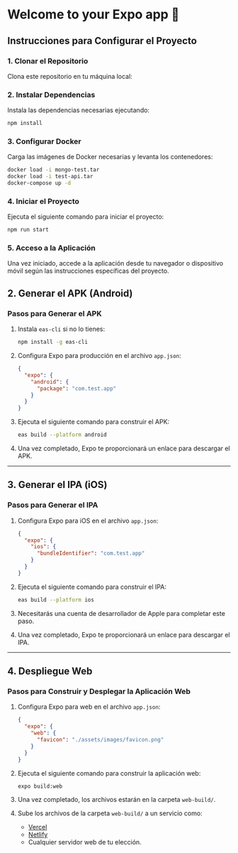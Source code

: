 # Welcome to your Expo app 👋

## Instrucciones para Configurar el Proyecto

### 1. Clonar el Repositorio
Clona este repositorio en tu máquina local:

### 2. Instalar Dependencias
Instala las dependencias necesarias ejecutando:
```bash
npm install
```

### 3. Configurar Docker
Carga las imágenes de Docker necesarias y levanta los contenedores:
```bash
docker load -i mongo-test.tar
docker load -i test-api.tar
docker-compose up -d
```

### 4. Iniciar el Proyecto
Ejecuta el siguiente comando para iniciar el proyecto:
```bash
npm run start
```

### 5. Acceso a la Aplicación
Una vez iniciado, accede a la aplicación desde tu navegador o dispositivo móvil según las instrucciones específicas del proyecto.

## 2. Generar el APK (Android)

### Pasos para Generar el APK
1. Instala `eas-cli` si no lo tienes:
   ```bash
   npm install -g eas-cli
   ```

2. Configura Expo para producción en el archivo `app.json`:
   ```json
   {
     "expo": {
       "android": {
         "package": "com.test.app"
       }
     }
   }
   ```

3. Ejecuta el siguiente comando para construir el APK:
   ```bash
   eas build --platform android
   ```

4. Una vez completado, Expo te proporcionará un enlace para descargar el APK.

---

## 3. Generar el IPA (iOS)

### Pasos para Generar el IPA
1. Configura Expo para iOS en el archivo `app.json`:
   ```json
   {
     "expo": {
       "ios": {
         "bundleIdentifier": "com.test.app"
       }
     }
   }
   ```

2. Ejecuta el siguiente comando para construir el IPA:
   ```bash
   eas build --platform ios
   ```

3. Necesitarás una cuenta de desarrollador de Apple para completar este paso.

4. Una vez completado, Expo te proporcionará un enlace para descargar el IPA.

---

## 4. Despliegue Web

### Pasos para Construir y Desplegar la Aplicación Web
1. Configura Expo para web en el archivo `app.json`:
   ```json
   {
     "expo": {
       "web": {
         "favicon": "./assets/images/favicon.png"
       }
     }
   }
   ```

2. Ejecuta el siguiente comando para construir la aplicación web:
   ```bash
   expo build:web
   ```

3. Una vez completado, los archivos estarán en la carpeta `web-build/`.

4. Sube los archivos de la carpeta `web-build/` a un servicio como:
   - [Vercel](https://vercel.com/)
   - [Netlify](https://www.netlify.com/)
   - Cualquier servidor web de tu elección.
